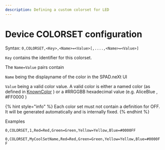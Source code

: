 ```yaml
---
description: Defining a custom colorset for LED
---
```


# Device COLORSET configuration

Syntax: `0,COLORSET,<Key>,<Name>=<Value>[,....,<Name>=<Value>]`

`Key` contains the identifier for this colorset.&#x20;

The `Name=Value` pairs contain

`Name` being the displayname of the color in the SPAD.neXt UI

`Value` being a valid color value. A valid color is either a named color (as defined in [KnownColor](https://docs.microsoft.com/en-us/dotnet/api/system.drawing.knowncolor?view=netframework-4.8) ) or a #RRGGBB hexadecimal value (e.g. AliceBlue , #FF0000 )

{% hint style="info" %}
Each color set must not contain a definition for OFF. It will be generated automatically and is internally fixed.
{% endhint %}

Examples

`0,COLORSET,1,Red=Red,Green=Green,Yellow=Yellow,Blue=#0000FF`

`0,COLORSET,MyCoolSetName,Red=Red,Green=Green,Yellow=Yellow,Blue=#0000FF`
